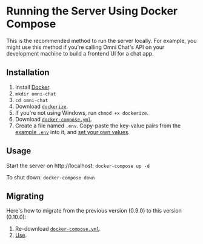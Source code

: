 # Running the Server Using Docker Compose

This is the recommended method to run the server locally. For example, you might use this method if you're calling Omni Chat's API on your development machine to build a frontend UI for a chat app.

## Installation

1. Install [Docker](https://docs.docker.com/get-docker/).
1. `mkdir omni-chat`
1. `cd omni-chat`
1. Download [`dockerize`](../docker/dockerize).
1. If you're not using Windows, run `chmod +x dockerize`.
1. Download [`docker-compose.yml`](docker-compose.yml).
1. Create a file named `.env`. Copy-paste the key-value pairs from the [example `.env`](.env) into it,
   and [set your own values](env.md).

## Usage

Start the server on http://localhost: `docker-compose up -d`

To shut down: `docker-compose down`

## Migrating

Here's how to migrate from the previous version (0.9.0) to this version (0.10.0):

1. Re-download [`docker-compose.yml`](docker-compose.yml).
1. [Use](#usage).
